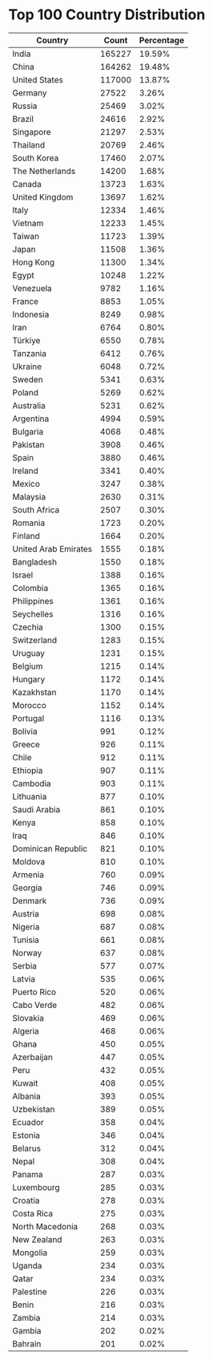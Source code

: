 # Top 100 Country Distribution
| Country | Count | Percentage |
|----|----|----|
| India | 165227 | 19.59% |
| China | 164262 | 19.48% |
| United States | 117000 | 13.87% |
| Germany | 27522 | 3.26% |
| Russia | 25469 | 3.02% |
| Brazil | 24616 | 2.92% |
| Singapore | 21297 | 2.53% |
| Thailand | 20769 | 2.46% |
| South Korea | 17460 | 2.07% |
| The Netherlands | 14200 | 1.68% |
| Canada | 13723 | 1.63% |
| United Kingdom | 13697 | 1.62% |
| Italy | 12334 | 1.46% |
| Vietnam | 12233 | 1.45% |
| Taiwan | 11723 | 1.39% |
| Japan | 11508 | 1.36% |
| Hong Kong | 11300 | 1.34% |
| Egypt | 10248 | 1.22% |
| Venezuela | 9782 | 1.16% |
| France | 8853 | 1.05% |
| Indonesia | 8249 | 0.98% |
| Iran | 6764 | 0.80% |
| Türkiye | 6550 | 0.78% |
| Tanzania | 6412 | 0.76% |
| Ukraine | 6048 | 0.72% |
| Sweden | 5341 | 0.63% |
| Poland | 5269 | 0.62% |
| Australia | 5231 | 0.62% |
| Argentina | 4994 | 0.59% |
| Bulgaria | 4068 | 0.48% |
| Pakistan | 3908 | 0.46% |
| Spain | 3880 | 0.46% |
| Ireland | 3341 | 0.40% |
| Mexico | 3247 | 0.38% |
| Malaysia | 2630 | 0.31% |
| South Africa | 2507 | 0.30% |
| Romania | 1723 | 0.20% |
| Finland | 1664 | 0.20% |
| United Arab Emirates | 1555 | 0.18% |
| Bangladesh | 1550 | 0.18% |
| Israel | 1388 | 0.16% |
| Colombia | 1365 | 0.16% |
| Philippines | 1361 | 0.16% |
| Seychelles | 1316 | 0.16% |
| Czechia | 1300 | 0.15% |
| Switzerland | 1283 | 0.15% |
| Uruguay | 1231 | 0.15% |
| Belgium | 1215 | 0.14% |
| Hungary | 1172 | 0.14% |
| Kazakhstan | 1170 | 0.14% |
| Morocco | 1152 | 0.14% |
| Portugal | 1116 | 0.13% |
| Bolivia | 991 | 0.12% |
| Greece | 926 | 0.11% |
| Chile | 912 | 0.11% |
| Ethiopia | 907 | 0.11% |
| Cambodia | 903 | 0.11% |
| Lithuania | 877 | 0.10% |
| Saudi Arabia | 861 | 0.10% |
| Kenya | 858 | 0.10% |
| Iraq | 846 | 0.10% |
| Dominican Republic | 821 | 0.10% |
| Moldova | 810 | 0.10% |
| Armenia | 760 | 0.09% |
| Georgia | 746 | 0.09% |
| Denmark | 736 | 0.09% |
| Austria | 698 | 0.08% |
| Nigeria | 687 | 0.08% |
| Tunisia | 661 | 0.08% |
| Norway | 637 | 0.08% |
| Serbia | 577 | 0.07% |
| Latvia | 535 | 0.06% |
| Puerto Rico | 520 | 0.06% |
| Cabo Verde | 482 | 0.06% |
| Slovakia | 469 | 0.06% |
| Algeria | 468 | 0.06% |
| Ghana | 450 | 0.05% |
| Azerbaijan | 447 | 0.05% |
| Peru | 432 | 0.05% |
| Kuwait | 408 | 0.05% |
| Albania | 393 | 0.05% |
| Uzbekistan | 389 | 0.05% |
| Ecuador | 358 | 0.04% |
| Estonia | 346 | 0.04% |
| Belarus | 312 | 0.04% |
| Nepal | 308 | 0.04% |
| Panama | 287 | 0.03% |
| Luxembourg | 285 | 0.03% |
| Croatia | 278 | 0.03% |
| Costa Rica | 275 | 0.03% |
| North Macedonia | 268 | 0.03% |
| New Zealand | 263 | 0.03% |
| Mongolia | 259 | 0.03% |
| Uganda | 234 | 0.03% |
| Qatar | 234 | 0.03% |
| Palestine | 226 | 0.03% |
| Benin | 216 | 0.03% |
| Zambia | 214 | 0.03% |
| Gambia | 202 | 0.02% |
| Bahrain | 201 | 0.02% |

